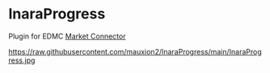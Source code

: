 # InaraProgress

Plugin for EDMC  [Market Connector](https://github.com/EDCD/EDMarketConnector/wiki)

https://raw.githubusercontent.com/mauxion2/InaraProgress/main/InaraProgress.jpg




